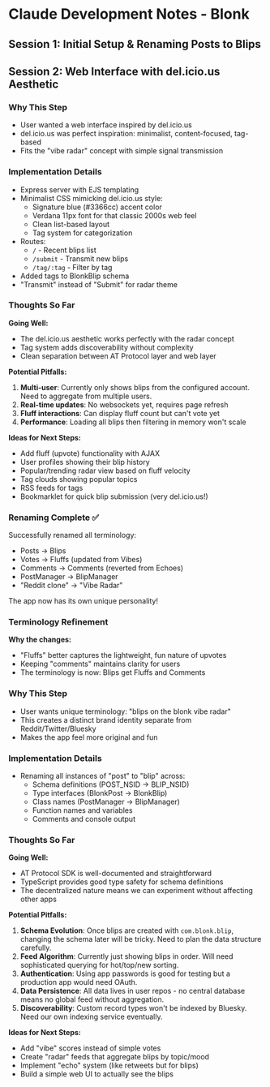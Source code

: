 # Claude Development Notes - Blonk

## Session 1: Initial Setup & Renaming Posts to Blips

## Session 2: Web Interface with del.icio.us Aesthetic

### Why This Step
- User wanted a web interface inspired by del.icio.us
- del.icio.us was perfect inspiration: minimalist, content-focused, tag-based
- Fits the "vibe radar" concept with simple signal transmission

### Implementation Details
- Express server with EJS templating
- Minimalist CSS mimicking del.icio.us style:
  - Signature blue (#3366cc) accent color
  - Verdana 11px font for that classic 2000s web feel
  - Clean list-based layout
  - Tag system for categorization
- Routes:
  - `/` - Recent blips list
  - `/submit` - Transmit new blips 
  - `/tag/:tag` - Filter by tag
- Added tags to BlonkBlip schema
- "Transmit" instead of "Submit" for radar theme

### Thoughts So Far
**Going Well:**
- The del.icio.us aesthetic works perfectly with the radar concept
- Tag system adds discoverability without complexity
- Clean separation between AT Protocol layer and web layer

**Potential Pitfalls:**
1. **Multi-user**: Currently only shows blips from the configured account. Need to aggregate from multiple users.
2. **Real-time updates**: No websockets yet, requires page refresh
3. **Fluff interactions**: Can display fluff count but can't vote yet
4. **Performance**: Loading all blips then filtering in memory won't scale

**Ideas for Next Steps:**
- Add fluff (upvote) functionality with AJAX
- User profiles showing their blip history
- Popular/trending radar view based on fluff velocity
- Tag clouds showing popular topics
- RSS feeds for tags
- Bookmarklet for quick blip submission (very del.icio.us!)

### Renaming Complete ✅
Successfully renamed all terminology:
- Posts → Blips
- Votes → Fluffs (updated from Vibes)
- Comments → Comments (reverted from Echoes)
- PostManager → BlipManager
- "Reddit clone" → "Vibe Radar"

The app now has its own unique personality!

### Terminology Refinement
**Why the changes:**
- "Fluffs" better captures the lightweight, fun nature of upvotes
- Keeping "comments" maintains clarity for users
- The terminology is now: Blips get Fluffs and Comments

### Why This Step
- User wants unique terminology: "blips on the blonk vibe radar" 
- This creates a distinct brand identity separate from Reddit/Twitter/Bluesky
- Makes the app feel more original and fun

### Implementation Details
- Renaming all instances of "post" to "blip" across:
  - Schema definitions (POST_NSID → BLIP_NSID)
  - Type interfaces (BlonkPost → BlonkBlip)
  - Class names (PostManager → BlipManager)
  - Function names and variables
  - Comments and console output

### Thoughts So Far
**Going Well:**
- AT Protocol SDK is well-documented and straightforward
- TypeScript provides good type safety for schema definitions
- The decentralized nature means we can experiment without affecting other apps

**Potential Pitfalls:**
1. **Schema Evolution**: Once blips are created with `com.blonk.blip`, changing the schema later will be tricky. Need to plan the data structure carefully.
2. **Feed Algorithm**: Currently just showing blips in order. Will need sophisticated querying for hot/top/new sorting.
3. **Authentication**: Using app passwords is good for testing but a production app would need OAuth.
4. **Data Persistence**: All data lives in user repos - no central database means no global feed without aggregation.
5. **Discoverability**: Custom record types won't be indexed by Bluesky. Need our own indexing service eventually.

**Ideas for Next Steps:**
- Add "vibe" scores instead of simple votes
- Create "radar" feeds that aggregate blips by topic/mood
- Implement "echo" system (like retweets but for blips)
- Build a simple web UI to actually see the blips